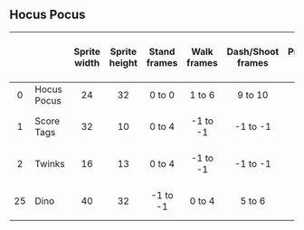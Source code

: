 ## Hocus Pocus
|   |   |Sprite width|Sprite height|Stand frames|Walk frames|Dash/Shoot frames|Projectile width|Projectile height|Projectile Y-offset|Projectile frames|Jump and fall frame|
|:-:|:--        |:-:|:-:|:-:       |:-:        |:-:              |:-:             |:-:              |:-:                |:-:              |:-:|
|  0|Hocus Pocus| 24| 32| 0 to  0| 1 to  6| 9 to 10| 16| 13|  9|11 to 14| 7 and  8|
|  1|Score Tags | 32| 10| 0 to  4|-1 to -1|-1 to -1| -1| -1| -1|-1 to -1|-1 and -1|
|  2|Twinks     | 16| 13| 0 to  4|-1 to -1|-1 to -1| -1| -1| -1|-1 to -1|-1 and -1|
| 25|Dino       | 40| 32|-1 to -1| 0 to  4| 5 to  6| 24|  7| 16| 7 to  7|-1 and -1|
